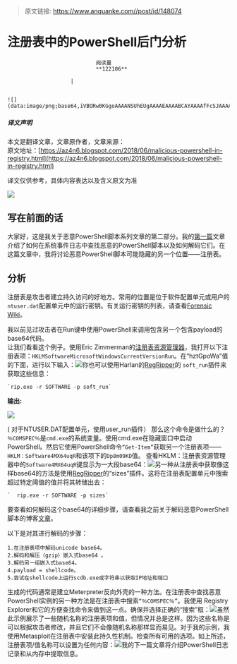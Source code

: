 > 原文链接: https://www.anquanke.com//post/id/148074 


# 注册表中的PowerShell后门分析


                                阅读量   
                                **122106**
                            
                        |
                        
                                                                                                                                    ![](data:image/png;base64,iVBORw0KGgoAAAANSUhEUgAAAAEAAAABCAYAAAAfFcSJAAAAAXNSR0IArs4c6QAAAARnQU1BAACxjwv8YQUAAAAJcEhZcwAADsQAAA7EAZUrDhsAAAANSURBVBhXYzh8+PB/AAffA0nNPuCLAAAAAElFTkSuQmCC)
                                                                                            



##### 译文声明

本文是翻译文章，文章原作者，文章来源：
                                <br>原文地址：[https://az4n6.blogspot.com/2018/06/malicious-powershell-in-registry.html](https://az4n6.blogspot.com/2018/06/malicious-powershell-in-registry.html)

译文仅供参考，具体内容表达以及含义原文为准

[![](https://p3.ssl.qhimg.com/t012c5da0c9f19b1248.jpg)](https://p3.ssl.qhimg.com/t012c5da0c9f19b1248.jpg)



## 写在前面的话

大家好，这是我关于恶意PowerShell脚本系列文章的第二部分。我的[第一篇](http://az4n6.blogspot.com/2017/10/finding-and-decoding-malicious.html)文章介绍了如何在系统事件日志中查找恶意的PowerShell脚本以及如何解码它们。在这篇文章中，我将讨论恶意PowerShell脚本可能隐藏的另一个位置——注册表。



## 分析

注册表是攻击者建立持久访问的好地方。常用的位置是位于软件配置单元或用户的`ntuser.dat`配置单元中的运行密钥。有关运行密钥的列表，请查看[Forensic Wiki](https://www.forensicswiki.org/wiki/Windows_Registry#Run_keys)。

我以前见过攻击者在Run键中使用PowerShell来调用包含另一个包含payload的base64代码。<br>
让我们看看这个例子。使用Eric Zimmerman的[注册表资源管理器](https://ericzimmerman.github.io/)，我打开以下注册表项：`HKLMSoftwareMicrosoftWindowsCurrentVersionRun`。在“hztGpoWa”值的下面，进行以下输入：[![](https://p5.ssl.qhimg.com/t014bbc26364847fbdb.png)](https://p5.ssl.qhimg.com/t014bbc26364847fbdb.png)你也可以使用Harlan的[RegRipper](https://github.com/keydet89/RegRipper2.8)的 `soft_run`插件来获取这些信息：

```
`rip.exe -r SOFTWARE -p soft_run`
```

**<a class="reference-link" name="%E8%BE%93%E5%87%BA:"></a>输出:**

[![](https://p5.ssl.qhimg.com/t01ec1fb695513e4a13.png)](https://p5.ssl.qhimg.com/t01ec1fb695513e4a13.png)

( 对于NTUSER.DAT配置单元，使用user_run插件） 那么这个命令是做什么的？`％COMSPEC％`是`cmd.exe`的系统变量。使用cmd.exe在隐藏窗口中启动PowerShell。然后它使用PowerShell命令`“Get-Item”`获取另一个注册表项——`HKLM：Software4MX64uqR`和该项下的`Dp8m09KD`值。 查看HKLM：注册表资源管理器中的`Software4MX64uqR`键显示为一大段base64：[![](https://p3.ssl.qhimg.com/t01c45ee92803f21048.png)](https://p3.ssl.qhimg.com/t01c45ee92803f21048.png)另一种从注册表中获取像这样base64的方法是使用[RegRipper](https://github.com/keydet89/RegRipper2.8)的“sizes”插件。这将在注册表配置单元中搜索超过特定阈值的值并将其转储出去：

```
`  rip.exe -r SOFTWARE -p sizes`
```

要查看如何解码这个base64的详细步骤，请查看我之前关于解码恶意PowerShell脚本的博客[文章](http://az4n6.blogspot.com/2017/10/finding-and-decoding-malicious.html)。

以下是对其进行解码的步骤：

```
1.在注册表项中解码unicode base64。
2.解码和解压（gzip）嵌入式base64 。
3.解码另一组嵌入式base64。
4.payload = shellcode。
5.尝试在shellcode上运行scdb.exe或字符串以获取IP地址和端口
```

生成的代码通常是建立Meterpreter反向外壳的一种方法。在注册表中查找恶意PowerShell实例的另一种方法是在注册表中搜索`“％COMSPEC％”`。我使用 Registry Explorer和它的方便查找命令来做到这一点。确保并选择正确的“搜索”框：[![](https://p0.ssl.qhimg.com/t01c9229d8b26917c26.png)](https://p0.ssl.qhimg.com/t01c9229d8b26917c26.png)虽然此示例展示了一些随机名称的注册表项和值，但情况并总是这样。因为这些名称是可以根据攻击者修改，并且它们不会像随机名称那样显而易见。对于我的示例，我使用Metasploit在注册表中安装此持久性机制。检查所有可用的选项。如上所述，注册表项/值名称可以设置为任何内容：[![](https://p4.ssl.qhimg.com/t01a9e94aad159c08b9.png)](https://p4.ssl.qhimg.com/t01a9e94aad159c08b9.png)我的下一篇文章将介绍PowerShell日志记录和从内存中提取信息。
